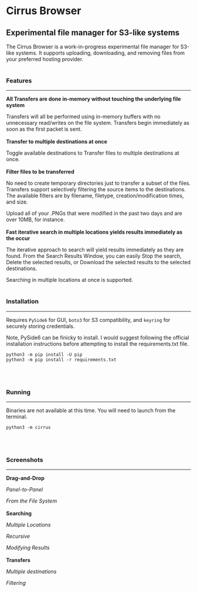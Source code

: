 # Cirrus Browser
## Experimental file manager for S3-like systems

The Cirrus Browser is a work-in-progress experimental file manager for S3-like systems. It supports uploading, downloading, and removing files from your preferred hosting provider.
<br />
<br />
### Features
---
**All Transfers are done in-memory without touching the underlying file system**

Transfers will all be performed using in-memory buffers with no unnecessary read/writes on the file system. Transfers begin immediately as soon as the first packet is sent.
<br />
<br />
**Transfer to multiple destinations at once**

Toggle available destinations to Transfer files to multiple destinations at once.
<br />
<br />
**Filter files to be transferred**

No need to create temporary directories just to transfer a subset of the files. Transfers support selectively filtering the source items to the destinations. The available filters are by filename, filetype, creation/modification times, and size.

Upload all of your .PNGs that were modified in the past two days and are over 10MB, for instance.
<br />
<br />
**Fast iterative search in multiple locations yields results immediately as the occur**

The iterative approach to search will yield results immediately as they are found. From the Search Results Window, you can easily Stop the search, Delete the selected results, or Download the selected results to the selected destinations.

Searching in multiple locations at once is supported.
<br />
<br />
### Installation
---

Requires `PySide6` for GUI, `boto3` for S3 compatibility, and `keyring` for securely storing credentials.

Note, PySide6 can be finicky to install. I would suggest following the official installation instructions before attempting to install the requirements.txt file.

```python3
python3 -m pip install -U pip
python3 -m pip install -r requirements.txt
```
<br />
<br />

### Running
---
Binaries are not available at this time. You will need to launch from the terminal.

```python3
python3 -m cirrus
```
<br />
<br />

### Screenshots
---

**Drag-and-Drop**

*Panel-to-Panel*

*From the File System*
<br />
<br />
**Searching**

*Multiple Locations*

*Recursive*

*Modifying Results*
<br />
<br />
**Transfers**

*Multiple destinations*

*Filtering*
